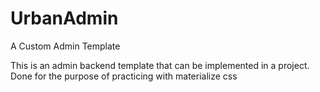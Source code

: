 # UrbanAdmin
A Custom Admin Template

This is an admin backend template that can be implemented in a project.  Done for the purpose of practicing with materialize css
